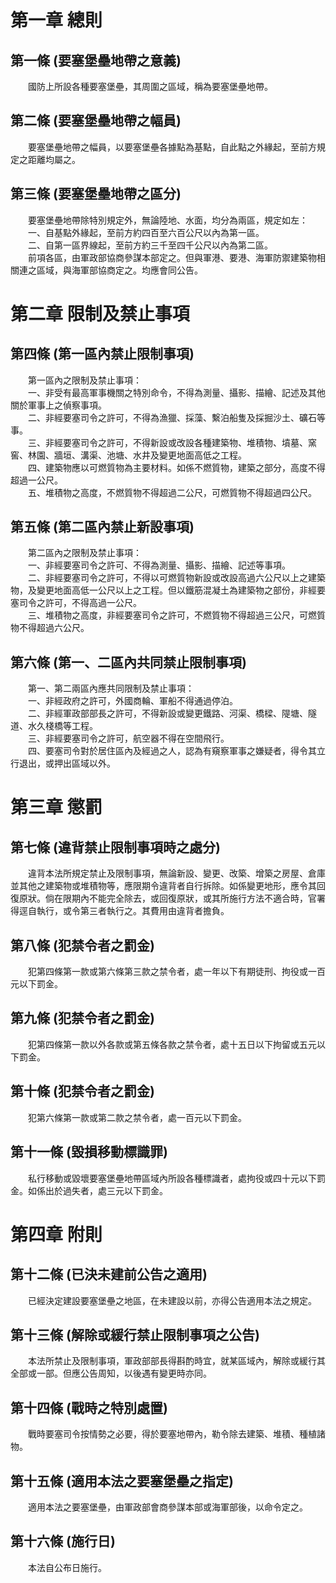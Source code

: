 第一章  總則
============
第一條 (要塞堡壘地帶之意義)
---------------------------
　　國防上所設各種要塞堡壘，其周圍之區域，稱為要塞堡壘地帶。  


第二條 (要塞堡壘地帶之幅員)
---------------------------
　　要塞堡壘地帶之幅員，以要塞堡壘各據點為基點，自此點之外緣起，至前方規定之距離均屬之。  


第三條 (要塞堡壘地帶之區分)
---------------------------
　　要塞堡壘地帶除特別規定外，無論陸地、水面，均分為兩區，規定如左：  
　　一、自基點外緣起，至前方約四百至六百公尺以內為第一區。  
　　二、自第一區界線起，至前方約三千至四千公尺以內為第二區。  
　　前項各區，由軍政部協商參謀本部定之。但與軍港、要港、海軍防禦建築物相關連之區域，與海軍部協商定之。均應會同公告。  


第二章  限制及禁止事項
======================
第四條 (第一區內禁止限制事項)
-----------------------------
　　第一區內之限制及禁止事項：  
　　一、非受有最高軍事機關之特別命令，不得為測量、攝影、描繪、記述及其他關於軍事上之偵察事項。  
　　二、非經要塞司令之許可，不得為漁獵、採藻、繫泊船隻及採掘沙土、礦石等事。  
　　三、非經要塞司令之許可，不得新設或改設各種建築物、堆積物、墳墓、窯窖、林園、牆垣、溝渠、池塘、水井及變更地面高低之工程。  
　　四、建築物應以可燃質物為主要材料。如係不燃質物，建築之部分，高度不得超過一公尺。  
　　五、堆積物之高度，不燃質物不得超過二公尺，可燃質物不得超過四公尺。  


第五條 (第二區內禁止新設事項)
-----------------------------
　　第二區內之限制及禁止事項：  
　　一、非經要塞司令之許可、不得為測量、攝影、描繪、記述等事項。  
　　二、非經要塞司令之許可，不得以可燃質物新設或改設高過六公尺以上之建築物，及變更地面高低一公尺以上之工程。但以鐵筋混凝土為建築物之部份，非經要塞司令之許可，不得高過一公尺。  
　　三、堆積物之高度，非經要塞司令之許可，不燃質物不得超過三公尺，可燃質物不得超過六公尺。  


第六條 (第一、二區內共同禁止限制事項)
-------------------------------------
　　第一、第二兩區內應共同限制及禁止事項：  
　　一、非經政府之許可，外國商輪、軍船不得通過停泊。  
　　二、非經軍政部部長之許可，不得新設或變更鐵路、河渠、橋樑、隄塘、隧道、水久棧橋等工程。  
　　三、非經要塞司令之許可，航空器不得在空間飛行。  
　　四、要塞司令對於居住區內及經過之人，認為有窺察軍事之嫌疑者，得令其立行退出，或押出區域以外。  


第三章  懲罰
============
第七條 (違背禁止限制事項時之處分)
---------------------------------
　　違背本法所規定禁止及限制事項，無論新設、變更、改築、增築之房屋、倉庫並其他之建築物或堆積物等，應限期令違背者自行拆除。如係變更地形，應令其回復原狀。倘在限期內不能完全除去，或回復原狀，或其所施行方法不適合時，官署得逕自執行，或令第三者執行之。其費用由違背者擔負。  


第八條 (犯禁令者之罰金)
-----------------------
　　犯第四條第一款或第六條第三款之禁令者，處一年以下有期徒刑、拘役或一百元以下罰金。  


第九條 (犯禁令者之罰金)
-----------------------
　　犯第四條第一款以外各款或第五條各款之禁令者，處十五日以下拘留或五元以下罰金。  


第十條 (犯禁令者之罰金)
-----------------------
　　犯第六條第一款或第二款之禁令者，處一百元以下罰金。  


第十一條 (毀損移動標識罪)
-------------------------
　　私行移動或毀壞要塞堡壘地帶區域內所設各種標識者，處拘役或四十元以下罰金。如係出於過失者，處三元以下罰金。  


第四章  附則
============
第十二條 (已決未建前公告之適用)
-------------------------------
　　已經決定建設要塞堡壘之地區，在未建設以前，亦得公告適用本法之規定。  


第十三條 (解除或緩行禁止限制事項之公告)
---------------------------------------
　　本法所禁止及限制事項，軍政部部長得斟酌時宜，就某區域內，解除或緩行其全部或一部。但應公告周知，以後遇有變更時亦同。  


第十四條 (戰時之特別處置)
-------------------------
　　戰時要塞司令按情勢之必要，得於要塞地帶內，勒令除去建築、堆積、種植諸物。  


第十五條 (適用本法之要塞堡壘之指定)
-----------------------------------
　　適用本法之要塞堡壘，由軍政部會商參謀本部或海軍部後，以命令定之。  


第十六條 (施行日)
-----------------
　　本法自公布日施行。